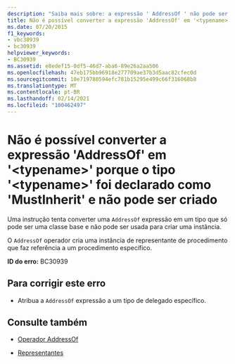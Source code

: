 ```yaml
---
description: "Saiba mais sobre: a expressão ' AddressOf ' não pode ser convertida em ' <typename> ' porque o tipo ' <typename> ' está declarado como ' MustInherit ' e não pode ser criado"
title: Não é possível converter a expressão 'AddressOf' em '<typename>' porque o tipo '<typename>' foi declarado como 'MustInherit' e não pode ser criado
ms.date: 07/20/2015
f1_keywords:
- vbc30939
- bc30939
helpviewer_keywords:
- BC30939
ms.assetid: e8edef15-0df5-46d7-aba6-89e26a2aa506
ms.openlocfilehash: 47eb175bb96918e277709ae37b3d5aac82cfec0d
ms.sourcegitcommit: 10e719780594efc781b15295e499c66f316068b8
ms.translationtype: MT
ms.contentlocale: pt-BR
ms.lasthandoff: 02/14/2021
ms.locfileid: "100462497"
---
```

# <a name="addressof-expression-cannot-be-converted-to-typename-because-type-typename-is-declared-mustinherit-and-cannot-be-created"></a>Não é possível converter a expressão 'AddressOf' em '\<typename>' porque o tipo '\<typename>' foi declarado como 'MustInherit' e não pode ser criado

Uma instrução tenta converter uma `AddressOf` expressão em um tipo que só pode ser uma classe base e não pode ser usada para criar uma instância.  
  
 O `AddressOf` operador cria uma instância de representante de procedimento que faz referência a um procedimento específico.  
  
 **ID do erro:** BC30939  
  
## <a name="to-correct-this-error"></a>Para corrigir este erro  
  
- Atribua a `AddressOf` expressão a um tipo de delegado específico.  
  
## <a name="see-also"></a>Consulte também

- [Operador AddressOf](../language-reference/operators/addressof-operator.md)

- [Representantes](../programming-guide/language-features/delegates/index.md)
